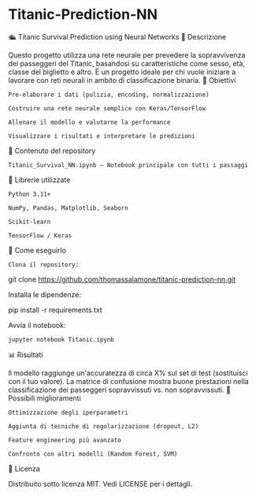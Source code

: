 # Titanic-Prediction-NN

🛳️ Titanic Survival Prediction using Neural Networks
📘 Descrizione

Questo progetto utilizza una rete neurale per prevedere la sopravvivenza dei passeggeri del Titanic, basandosi su caratteristiche come sesso, età, classe del biglietto e altro. È un progetto ideale per chi vuole iniziare a lavorare con reti neurali in ambito di classificazione binaria.
🧠 Obiettivi

    Pre-elaborare i dati (pulizia, encoding, normalizzazione)

    Costruire una rete neurale semplice con Keras/TensorFlow

    Allenare il modello e valutarne la performance

    Visualizzare i risultati e interpretare le predizioni

📁 Contenuto del repository

    Titanic_Survival_NN.ipynb – Notebook principale con tutti i passaggi

🧪 Librerie utilizzate

    Python 3.11+

    NumPy, Pandas, Matplotlib, Seaborn

    Scikit-learn

    TensorFlow / Keras

🚀 Come eseguirlo

    Clona il repository:

git clone https://github.com/thomassalamone/titanic-prediction-nn.git

Installa le dipendenze:

pip install -r requirements.txt

Avvia il notebook:

    jupyter notebook Titanic.ipynb

📊 Risultati

Il modello raggiunge un'accuratezza di circa X% sul set di test (sostituisci con il tuo valore).
La matrice di confusione mostra buone prestazioni nella classificazione dei passeggeri sopravvissuti vs. non sopravvissuti.
🔧 Possibili miglioramenti

    Ottimizzazione degli iperparametri

    Aggiunta di tecniche di regolarizzazione (dropout, L2)

    Feature engineering più avanzato

    Confronto con altri modelli (Random Forest, SVM)

📜 Licenza

Distribuito sotto licenza MIT. Vedi LICENSE per i dettagli.
